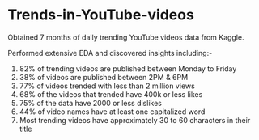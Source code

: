 # Trends-in-YouTube-videos

Obtained 7 months of daily trending YouTube videos data from Kaggle.

Performed extensive EDA and discovered insights including:-
1) 82% of trending videos are published between Monday to Friday
2) 38% of videos are published between 2PM & 6PM
3) 77% of videos trended with less than 2 million views
4) 68% of the videos that trended have 400k or less likes 
5) 75% of the data have 2000 or less dislikes
6) 44% of video names have at least one capitalized word
7) Most trending videos have approximately 30 to 60 characters in their title
